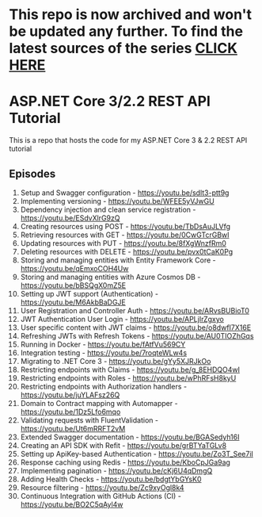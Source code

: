 # This repo is now archived and won't be updated any further. To find the latest sources of the series [CLICK HERE](http://eepurl.com/gLjkuv)

# ASP.NET Core 3/2.2 REST API Tutorial

This is a repo that hosts the code for my ASP.NET Core 3 & 2.2 REST API tutorial

## Episodes

1) Setup and Swagger configuration - https://youtu.be/sdlt3-ptt9g
2) Implementing versioning - https://youtu.be/WFEE5yVJwGU
3) Dependency injection and clean service registration - https://youtu.be/ESdvXlrG9zQ
4) Creating resources using POST - https://youtu.be/TbDsAuJLVfg
5) Retrieving resources with GET - https://youtu.be/0CwGTcrGBwI
6) Updating resources with PUT - https://youtu.be/8fXgWnzfRm0
7) Deleting resources with DELETE - https://youtu.be/pvx0tCaK0Pg
8) Storing and managing entities with Entity Framework Core - https://youtu.be/qEmxoCOH4Uw
9) Storing and managing entities with Azure Cosmos DB - https://youtu.be/bBSQgX0mZ5E
10) Setting up JWT support (Authentication) - https://youtu.be/M6AkbBaDGJE
11) User Registration and Controller Auth - https://youtu.be/ARvsBUBioT0
12) JWT Authentication User Login - https://youtu.be/APLjIrZgxyo
13) User specific content with JWT claims - https://youtu.be/o8dwfI7X16E
14) Refreshing JWTs with Refresh Tokens - https://youtu.be/AU0TIOZhGqs
15) Running in Docker - https://youtu.be/fAtfVu569CY
16) Integration testing - https://youtu.be/7roqteWLw4s
17) Migrating to .NET Core 3 - https://youtu.be/gYy5XJRJkOo
18) Restricting endpoints with Claims - https://youtu.be/g_8EHDQO4wI
19) Restricting endpoints with Roles - https://youtu.be/wPhRFsH8kyU
20) Restricting endpoints with Authorization handlers - https://youtu.be/juYLAFsz26Q
21) Domain to Contract mapping with Automapper - https://youtu.be/1Dz5Lfo6mqo
22) Validating requests with FluentValidation - https://youtu.be/Ut6mRRFT2vM
23) Extended Swagger documentation - https://youtu.be/BGASedyh16I
24) Creating an API SDK with Refit - https://youtu.be/grBTYaTGLv8
25) Setting up ApiKey-based Authentication - https://youtu.be/Zo3T_See7iI
26) Response caching using Redis - https://youtu.be/KboCpJGa9ag
27) Implementing pagination - https://youtu.be/cKj6U4qDmgQ
28) Adding Health Checks - https://youtu.be/bdgtYbGYsK0
29) Resource filtering - https://youtu.be/Zc9xyOgl8k4
30) Continuous Integration with GitHub Actions (CI) - https://youtu.be/BO2C5qAyl4w

